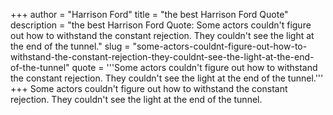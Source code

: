 +++
author = "Harrison Ford"
title = "the best Harrison Ford Quote"
description = "the best Harrison Ford Quote: Some actors couldn't figure out how to withstand the constant rejection. They couldn't see the light at the end of the tunnel."
slug = "some-actors-couldnt-figure-out-how-to-withstand-the-constant-rejection-they-couldnt-see-the-light-at-the-end-of-the-tunnel"
quote = '''Some actors couldn't figure out how to withstand the constant rejection. They couldn't see the light at the end of the tunnel.'''
+++
Some actors couldn't figure out how to withstand the constant rejection. They couldn't see the light at the end of the tunnel.
